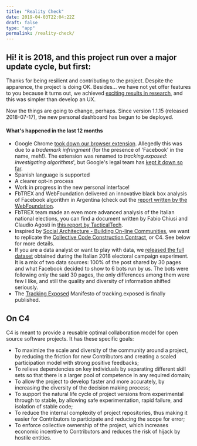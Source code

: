 ```yaml
---
title: "Reality Check"
date: 2019-04-03T22:04:22Z
draft: false
type: "app"
permalink: /reality-check/ 
---
```


## Hi! it is 2018, and this project run over a major update cycle, but first:

Thanks for being resilient and contributing to the project. Despite the apparence, the project is doing OK. 
Besides... we have not yet offer features to you because it turns out, we achieved 
[exciting results in research](/initiatives), and this was simpler than develop an UX. 

Now the things are going to change, perhaps. Since version 1.1.15 (released 2018-07-17), the new personal dashboard has begun to be deployed.

#### What's happened in the last 12 months

- Google Chrome [took down our browser extension](https://www.openrightsgroup.org/blog/2018/facebook-don%E2%80%99t-want-you-to-know-how-their-algorithm-works). Allegedly this was due to a *trademark infringment* (for the presence of 'Facebook' in the name, meh!). The extension was renamed to *tracking.exposed: investigating algorithms*', but Google's legal team has [kept it down so far](https://github.com/tracking-exposed/web-extension/issues/72).
- Spanish language is supported
- A clearer opt-in process
- Work in progress in the new personal interface!
- FbTREX and WebFoundation delivered an innovative black box analysis of Facebook algorithm in Argentina (check out the [report written by the WebFoundation](https://webfoundation.org/research/the-invisible-curation-of-content-facebooks-news-feed-and-our-information-diets/).
- FbTREX team made an even more advanced analysis of the Italian national elections, you can find a document written by Fabio Chiusi and Claudio Agosti in [this report by TacticalTech](https://ourdataourselves.tacticaltech.org/posts/overview-italy/). 
- Inspired by [Social Architecture - Building On-line Communities](https://legacy.gitbook.com/book/hintjens/social-architecture/details), we want to replicate the [Collective Code Construction Contract](https://rfc.zeromq.org/spec:42/C4/"), or C4. See below for more details.
- If you are a data analyst or want to play with data, we [released the full dataset](https://github.com/tracking-exposed/experiments-data/tree/master/e18) obtained during the Italian 2018 electoral campaign experiment. It is a mix of two data sources: 100% of the post shared by 30 pages and what Facebook decided to show to 6 bots run by us. The bots were following only the said 30 pages, the only differences among them were few I like, and still the quality and diversity of information shifted seriously.
- The [Tracking Exposed](https://tracking.exposed) Manifesto of tracking.exposed is finally published.

## On C4

C4 is meant to provide a reusable optimal collaboration model for open source software projects. It has these specific goals:

- To maximize the scale and diversity of the community around a project, by reducing the friction for new Contributors and creating a scaled participation model with strong positive feedbacks;
- To relieve dependencies on key individuals by separating different skill sets so that there is a larger pool of competence in any required domain;
- To allow the project to develop faster and more accurately, by increasing the diversity of the decision making process;
- To support the natural life cycle of project versions from experimental through to stable, by allowing safe experimentation, rapid failure, and isolation of stable code;
- To reduce the internal complexity of project repositories, thus making it easier for Contributors to participate and reducing the scope for error;
- To enforce collective ownership of the project, which increases economic incentive to Contributors and reduces the risk of hijack by hostile entities.

